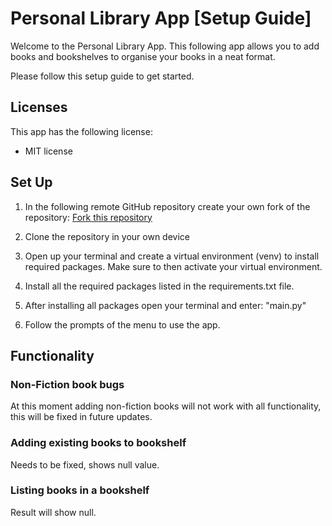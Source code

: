 # Personal Library App [Setup Guide]

Welcome to the Personal Library App. This following app allows you to add books and bookshelves to organise your books in a neat format.

Please follow this setup guide to get started.

## Licenses 
This app has the following license: 
- MIT license 

## Set Up

1. In the following remote GitHub repository create your own fork of the repository: [Fork this repository](https://github.com/earvin-tech/Assignment-Terminal-App)

2. Clone the repository in your own device

3. Open up your terminal and create a virtual environment (venv) to install required packages. Make sure to then activate your virtual environment.

4. Install all the required packages listed in the requirements.txt file.

5. After installing all packages open your terminal and enter: "main.py"

6. Follow the prompts of the menu to use the app. 


## Functionality

### Non-Fiction book bugs

At this moment adding non-fiction books will not work with all functionality, this will be fixed in future updates.

### Adding existing books to bookshelf
Needs to be fixed, shows null value.

### Listing books in a bookshelf
Result will show null. 